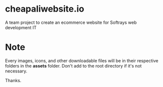 # cheapaliwebsite.io
A team project to create an ecommerce website for Softrays web development IT

# Note
Every images, icons, and other downloadable files will be in their respective folders in the __assets__ folder. Don't add to the root directory if it's not necessary.

Thanks.
